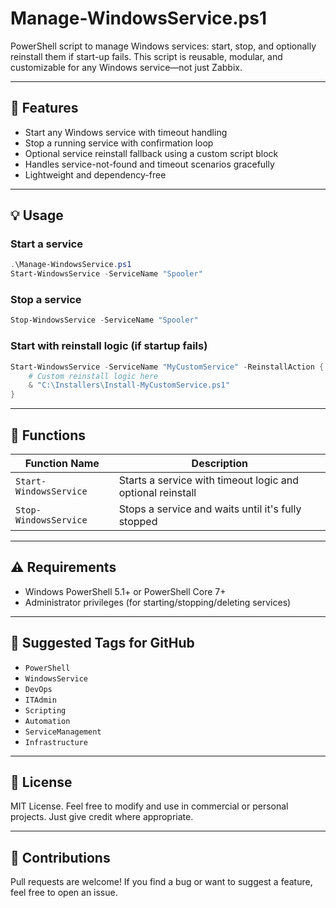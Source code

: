 # Manage-WindowsService.ps1

PowerShell script to manage Windows services: start, stop, and optionally reinstall them if start-up fails. This script is reusable, modular, and customizable for any Windows service—not just Zabbix.

---

## 🔧 Features

- Start any Windows service with timeout handling
- Stop a running service with confirmation loop
- Optional service reinstall fallback using a custom script block
- Handles service-not-found and timeout scenarios gracefully
- Lightweight and dependency-free

---

## 💡 Usage

### Start a service

```powershell
.\Manage-WindowsService.ps1
Start-WindowsService -ServiceName "Spooler"
````

### Stop a service

```powershell
Stop-WindowsService -ServiceName "Spooler"
```

### Start with reinstall logic (if startup fails)

```powershell
Start-WindowsService -ServiceName "MyCustomService" -ReinstallAction {
    # Custom reinstall logic here
    & "C:\Installers\Install-MyCustomService.ps1"
}
```

---

## 📁 Functions

| Function Name          | Description                                                |
| ---------------------- | ---------------------------------------------------------- |
| `Start-WindowsService` | Starts a service with timeout logic and optional reinstall |
| `Stop-WindowsService`  | Stops a service and waits until it's fully stopped         |

---

## ⚠️ Requirements

* Windows PowerShell 5.1+ or PowerShell Core 7+
* Administrator privileges (for starting/stopping/deleting services)

---

## 📌 Suggested Tags for GitHub

* `PowerShell`
* `WindowsService`
* `DevOps`
* `ITAdmin`
* `Scripting`
* `Automation`
* `ServiceManagement`
* `Infrastructure`

---

## 📄 License

MIT License. Feel free to modify and use in commercial or personal projects. Just give credit where appropriate.

---

## 🙌 Contributions

Pull requests are welcome! If you find a bug or want to suggest a feature, feel free to open an issue.

```
